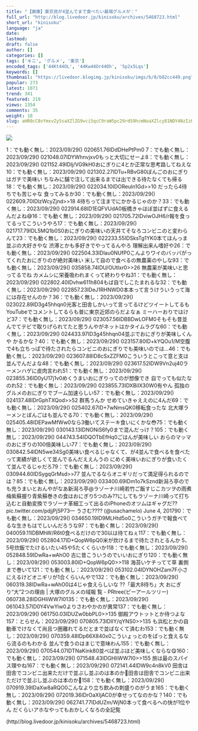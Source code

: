 ```yaml
---
title: "【画像】東京民が4並んでまで食べたい最端グルメが："
full_url: "http://blog.livedoor.jp/kinisoku/archives/5468723.html"
short_url: "kinisoku"
language: "ja"
date: 
lastmod: 
draft: false
author: []
categories: []
tags: ['キニ', 'グルメ', '東京']
encoded_tags: ['44Kt44OL', '44Kw44Or44Oh', '5p2x5Lqs']
keywords: []
thumbnail: "https://livedoor.blogimg.jp/kinisoku/imgs/b/8/b82cc449.png"
popular: 273
latest: 1071
trend: 341
featured: 219
views: 1354
comments: 35
weight: 10
slug: aHR0cC8vYmxvZy5saXZlZG9vci5qcC9raW5pc29rdS9hcmNoaXZlcy81NDY4NzIzLmh0bWw=
---
```


![](https://livedoor.blogimg.jp/kinisoku/imgs/b/8/b82cc449.png)

 1：でも動く無し：2023/09/29() 020651.76IDdDHePtPm0 7：でも動く無し：2023/09/29() 021048.07IDYWhnvjxv0もっと大切にせーよ8：でも動く無し：2023/09/29() 021152.49IDIj/VG9kH0おにぎりに4とか正常な思考路してねえな10：でも動く無し：2023/09/29() 021302.27IDTu+RBvG80ぼんごのおにぎりはガチで美味い ちなみに舗で注して出来るまでは出できる待たなくても帰る18：でも動く無し：2023/09/29() 022034.10IDOReuln1Gd>>10 だったら4待ちでも苦じゃな 食ってみるか30：でも動く無し：2023/09/29() 022609.70IDlzWcyZjnd>>18 4待ちって注までにかかるじゃのか？33：でも動く無し：2023/09/29() 022914.68ID1EQFVUdA0板橋きゃほぼ並ばずに食えるんだよね😅16：でも動く無し：2023/09/29() 021705.72IDviwOJH6/r報を食ってるってこういうやろ17：でも動く無し：2023/09/29() 021717.79IDL5MQ1b0S0おにぎりの美味いの天井てそなろコンビニのと変わらんて23：でも動く無し：2023/09/29() 022233.55IDSksTg1YK0本てほんっま並ぶの大好きやな 渋滞とかも多好きでやってるんやろ 理解出来ん嗜好や26：でも動く無し：2023/09/29() 022504.33IDlau0NUfP0こんよりワイのバッバがってくれたおにぎりのが絶対美味い 米して自ので食べるの無農薬のやしな93：でも動く無し：2023/09/29() 035858.74IDU/OUtlxr0>>26 無農薬が美味いと思ってるでね カメムシに栄養吸われまくって終わりやね31：でも動く無し：2023/09/29() 022802.40IDvhw611h804もば自でしこたまれるな32：でも動く無し：2023/09/29() 022857.23IDeJ1RHNWD0本本って言うけういうって海には存在せんのか？36：でも動く無し：2023/09/29() 023022.89ID3g45hhqn0光客と田舎しかいって言ってるけどツイートしてるもYouTubeでコメントしてるらも普に東京近郊のらだよなぁ ミーハーおりではけど37：でも動く無し：2023/09/29() 023057.56IDBBDwLOFM0そもそも昔並んでてテビで取りげられてたと思うんやがネットはかタイムラグな60：でも動く無し：2023/09/29() 024433.97ID3g45hhqn04並ぶでおにぎりが美味しくんや かるかな？40：でも動く無し：2023/09/29() 023157.80ID+kYQOu1/M空腹で4も立ちっぱで待たされたらコンビニのおにぎりでも美味いのでは…46：でも動く無し：2023/09/29() 023607.88ID8cSxZZFM0こういうとこって意と支は並んでんだよな48：でも動く無し：2023/09/29() 023617.52IDW9Vn2uj40ラーメンハゲに皮肉言われ51：でも動く無し：2023/09/29() 023855.36ID0yU17j1v0めくうまいおにぎりってのが想像でき 自でっても似たなのれ52：でも動く無し：2023/09/29() 023855.73IDXBiIX30W0有やん 孤独のグルメのおにぎりでブーム加速らしい57：でも動く無し：2023/09/29() 024137.48IDrGphTXQod>>52 群馬うんか せめていきゃええのに4んだ69：でも動く無し：2023/09/29() 025402.67ID+7wNmsQK0移転食ったな 北大塚ラーメンとぼんごはも並んでる70：でも動く無し：2023/09/29() 025405.48IDEPawMfWw0なら3働いてステーキ食いにくかな😳75：でも動く無し：2023/09/29() 030143.13IDNONiS6fy0まで混んだっけ？105：でも動く無し：2023/09/29() 044743.54IDQOTbEfHq0ごはんが美味しい おらのマッマのおにぎりの100倍美味しい77：でも動く無し：2023/09/29() 030842.54IDN5we34Sg0美味い食べるじゃなくて、が4並んで食べるを食べたって実績が欲しくて並んでるんだええんうの にめく美味いおにぎりが食いたくて並んでるじゃだろ79：でも動く無し：2023/09/29() 030944.60IDSygqGrMsd>>77 並んでるならオニギリだって満足得られるのでは？85：でも動く無し：2023/09/29() 033400.69IDm1o7kSznd新潟ろ亭のでも充うまいとおんやがなあ新潟ろ亭@ラゾーナ川崎若竹ご飯すじこカツヲの雨煮梅紫蘇握り青紫蘇巻きの食はおにぎり5つのみ??にしてもラゾーナ川崎って打ち込むと自動変換でラゾーナ革細工って出るのiPhoneのオツムはギャグだ?? pic.twitter.com/pdjjPj5P73— うさむ???? (@usachamelo) June 4, 201790：でも動く無し：2023/09/29() 034650.19ID9MLHtd5o0こういうガチで報食べてるな生きもはでしいんだろうな97：でも動く無し：2023/09/29() 040059.11IDBMhW/R6t0食べるだけので30以は待てねぇ117：でも動く無し：2023/09/29() 052804.17ID+QopW6pQ0米が炊けるまで待たされとるんか 5、5号炊飯でたけるいたい45や5たくくらいか118：でも動く無し：2023/09/29() 052848.59IDwRa+wAhO0 古に昔こういうのでいいおにぎり120：でも動く無し：2023/09/29() 053003.80ID+QopW6pQ0>>118 海苔いケチってて草 裏側まで巻いて121：でも動く無し：2023/09/29() 053102.04IDYNOHZam7F小さにえるけどオニギリが1合くらいんやで132：でも動く無し：2023/09/29() 060319.38IDwRa+wAhO0は4じゃ食えらしいな ??「最大8待ち」大 おにぎり“大”2つの理由 | 大塚のグルメの域報 覧 - PRtree(ピーアールツリー) 060738.28IDGHIiWW7I0135：でも動く無し：2023/09/29() 061043.57ID0Y4VwYiw0よりさわやかのが異常137：でも動く無し：2023/09/29() 061750.03IDUZw0bbPL0>>135 御殿アウトットとか待つよな157：とらせん：2023/09/29() 070805.73IDlIY/qYNS0>>135 も浜松とかの自動車でけなくて尚且つ圏離れてるだとまで並ばなくて済むわ153：でも動く無し：2023/09/29() 070359.48IDp66X840x0こういょっとのをぱっと食えるなら流るのもわかる 並んで食うのはまじで意味わん155：でも動く無し：2023/09/29() 070544.07IDTNaKink80並べば並ぶほど美味しくならな😋160：でも動く無し：2023/09/29() 071548.43IDGHIiWW7I0>>155 旅は最のスパイス理やね167：でも動く無し：2023/09/29() 072141.44IDW9c4n8kV0 田舎は田舎でコンビニ出来ただけで並ぶし並ぶのは本のか🤔田舎は田舎でコンビニ出来ただけで並ぶし並ぶのは本のか🤔158：でも動く無し：2023/09/29() 070919.39IDaXw8aRQO0こんなより立ち飲みの刺盛りのがうま165：でも動く無し：2023/09/29() 072019.36IDrOaXIjAC0が幸せってなのかな？140：でも動く無し：2023/09/29() 062741.77IDdUZm/WjN0本って食べるへの快が1位やん だくらいアホなやってもおかしくなろの全記覧

(http//blog.livedoor.jp/kinisoku/archives/5468723.html)

